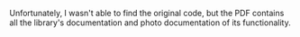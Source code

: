 Unfortunately, I wasn't able to find the original code, but the PDF contains all the library's documentation and photo documentation of its functionality.
